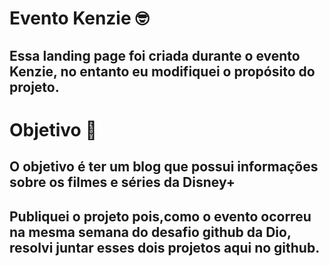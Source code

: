 # Evento Kenzie 🤓
## Essa landing page foi criada durante o evento Kenzie, no entanto eu modifiquei o propósito do projeto.

# Objetivo 🎯
## O objetivo é ter um blog que possui informações sobre os filmes e séries da Disney+

## Publiquei o projeto pois,como o evento ocorreu na mesma semana do desafio github da Dio, resolvi juntar esses dois projetos aqui no github.
